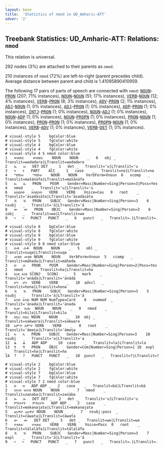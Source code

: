 ```yaml
---
layout: base
title:  'Statistics of nmod in UD_Amharic-ATT'
udver: '2'
---
```


## Treebank Statistics: UD_Amharic-ATT: Relations: `nmod`

This relation is universal.

292 nodes (3%) are attached to their parents as `nmod`.

210 instances of `nmod` (72%) are left-to-right (parent precedes child).
Average distance between parent and child is 1.41095890410959.

The following 17 pairs of parts of speech are connected with `nmod`: <tt><a href="am_att-pos-NOUN.html">NOUN</a></tt>-<tt><a href="am_att-pos-PRON.html">PRON</a></tt> (207; 71% instances), <tt><a href="am_att-pos-NOUN.html">NOUN</a></tt>-<tt><a href="am_att-pos-NOUN.html">NOUN</a></tt> (51; 17% instances), <tt><a href="am_att-pos-VERB.html">VERB</a></tt>-<tt><a href="am_att-pos-NOUN.html">NOUN</a></tt> (12; 4% instances), <tt><a href="am_att-pos-VERB.html">VERB</a></tt>-<tt><a href="am_att-pos-PRON.html">PRON</a></tt> (8; 3% instances), <tt><a href="am_att-pos-ADV.html">ADV</a></tt>-<tt><a href="am_att-pos-PRON.html">PRON</a></tt> (2; 1% instances), <tt><a href="am_att-pos-ADJ.html">ADJ</a></tt>-<tt><a href="am_att-pos-NOUN.html">NOUN</a></tt> (1; 0% instances), <tt><a href="am_att-pos-ADJ.html">ADJ</a></tt>-<tt><a href="am_att-pos-PRON.html">PRON</a></tt> (1; 0% instances), <tt><a href="am_att-pos-ADP.html">ADP</a></tt>-<tt><a href="am_att-pos-PRON.html">PRON</a></tt> (1; 0% instances), <tt><a href="am_att-pos-INTJ.html">INTJ</a></tt>-<tt><a href="am_att-pos-PRON.html">PRON</a></tt> (1; 0% instances), <tt><a href="am_att-pos-NOUN.html">NOUN</a></tt>-<tt><a href="am_att-pos-ADJ.html">ADJ</a></tt> (1; 0% instances), <tt><a href="am_att-pos-NOUN.html">NOUN</a></tt>-<tt><a href="am_att-pos-ADP.html">ADP</a></tt> (1; 0% instances), <tt><a href="am_att-pos-NOUN.html">NOUN</a></tt>-<tt><a href="am_att-pos-PROPN.html">PROPN</a></tt> (1; 0% instances), <tt><a href="am_att-pos-PRON.html">PRON</a></tt>-<tt><a href="am_att-pos-NOUN.html">NOUN</a></tt> (1; 0% instances), <tt><a href="am_att-pos-PRON.html">PRON</a></tt>-<tt><a href="am_att-pos-PRON.html">PRON</a></tt> (1; 0% instances), <tt><a href="am_att-pos-PROPN.html">PROPN</a></tt>-<tt><a href="am_att-pos-NOUN.html">NOUN</a></tt> (1; 0% instances), <tt><a href="am_att-pos-VERB.html">VERB</a></tt>-<tt><a href="am_att-pos-ADV.html">ADV</a></tt> (1; 0% instances), <tt><a href="am_att-pos-VERB.html">VERB</a></tt>-<tt><a href="am_att-pos-DET.html">DET</a></tt> (1; 0% instances).


~~~ conllu
# visual-style 5	bgColor:blue
# visual-style 5	fgColor:white
# visual-style 4	bgColor:blue
# visual-style 4	fgColor:white
# visual-style 4 5 nmod	color:blue
1	ውድድር	ውድድር	NOUN	NOUN	_	6	obj	_	Translit=wədədərə|LTranslit=wədədərə
2	ኡ	ኡ	DET	DET	_	1	det	_	Translit='u|LTranslit='u
3	ን	ን	PART	ACC	_	1	case	_	Translit=nə|LTranslit=nə
4	ማሸነፍ	ማሸነፍ	NOUN	NOUN	VerbForm=Vnoun	6	xcomp	_	Translit=mašänäfə|LTranslit=mašänäfə
5	ኡ	ኡ	PRON	POSM	Gender=Masc|Number=Sing|Person=3|Poss=Yes	4	nmod	_	Translit='u|LTranslit='u
6	አስደሰት	አስደሰት	VERB	VERB	Voice=Cau	0	root	_	Translit='äsədäsätə|LTranslit='äsədäsätə
7	ኧ	ኧ	PRON	SUBJC	Gender=Masc|Number=Sing|Person=3	6	nsubj	_	Translit='ă|LTranslit='ă
8	ው	ው	PRON	OBJC	Gender=Masc|Number=Sing|Person=3	6	iobj	_	Translit=wə|LTranslit=wə
9	።	።	PUNCT	PUNCT	_	6	punct	_	Translit=.|LTranslit=.

~~~


~~~ conllu
# visual-style 8	bgColor:blue
# visual-style 8	fgColor:white
# visual-style 9	bgColor:blue
# visual-style 9	fgColor:white
# visual-style 9 8 nmod	color:blue
1	ሱቅ	ሱቅ	NOUN	NOUN	_	5	obl	_	Translit=suqə|LTranslit=suqə
2	መሄድ	መሄድ	NOUN	NOUN	VerbForm=Vnoun	5	ccomp	_	Translit=mähedə|LTranslit=mähedə
3	ህ	ህ	PRON	POSM	Gender=Masc|Number=Sing|Person=2|Poss=Yes	2	nmod	_	Translit=hə|LTranslit=hə
4	እነደ	እነደ	SCONJ	SCONJ	_	5	mark	_	Translit='ənädä|LTranslit='ənädä
5	ሆን	ሆን	VERB	VERB	_	10	advcl	_	Translit=honə|LTranslit=honə
6	ኧ	ኧ	PRON	SUBJC	Gender=Masc|Number=Sing|Person=3	5	nsubj	_	Translit='ă|LTranslit='ă
7	አንድ	አንድ	NUM	NUM	NumType=Card	8	nummod	_	Translit='änədə|LTranslit='änədə
8	ኪሎ	ኪሎ	NOUN	NOUN	_	9	nmod	_	Translit=kilo|LTranslit=kilo
9	ስኳር	ስኳር	NOUN	NOUN	_	10	obj	_	Translit=səkwarə|LTranslit=səkwarə
10	አምጥ	አምጥ	VERB	VERB	_	0	root	_	Translit='äməţə|LTranslit='äməţə
11	ኣ	ኣ	PRON	SUBJC	Gender=Masc|Number=Sing|Person=3	10	nsubj	_	Translit='a|LTranslit='a
12	ል	ል	ADP	ADP	_	10	case	_	Translit=lə|LTranslit=lə
13	ኝ	ኝ	PRON	OBJC	Gender=Com|Number=Sing|Person=1	10	expl	_	Translit=ňə|LTranslit=ňə
14	?	?	PUNCT	PUNCT	_	10	punct	_	Translit=?|LTranslit=?

~~~


~~~ conllu
# visual-style 2	bgColor:blue
# visual-style 2	fgColor:white
# visual-style 7	bgColor:blue
# visual-style 7	fgColor:white
# visual-style 7 2 nmod	color:blue
1	በ	በ	ADP	ADP	_	2	case	_	Translit=bä|LTranslit=bä
2	ዝናብ	ዝናብ	NOUN	NOUN	_	7	nmod	_	Translit=zənabə|LTranslit=zənabə
3	ኡ	ኡ	DET	DET	_	2	det	_	Translit='u|LTranslit='u
4	ምክንያት	ምክንያት	ADP	ADP	_	2	case	_	Translit=məkənəjatə|LTranslit=məkənəjatə
5	ጨዋታ	ጨዋታ	NOUN	NOUN	_	7	nsubj:pass	_	Translit=ćäwata|LTranslit=ćäwata
6	ው	ው	DET	DET	_	5	det	_	Translit=wə|LTranslit=wə
7	ተላለፍ	ተላለፍ	VERB	VERB	Voice=Pass	0	root	_	Translit=tälaläfə|LTranslit=tälaläfə
8	ኧ	ኧ	PRON	SUBJC	Gender=Masc|Number=Sing|Person=3	7	expl	_	Translit='ă|LTranslit='ă
9	።	።	PUNCT	PUNCT	_	7	punct	_	Translit=.|LTranslit=.

~~~


